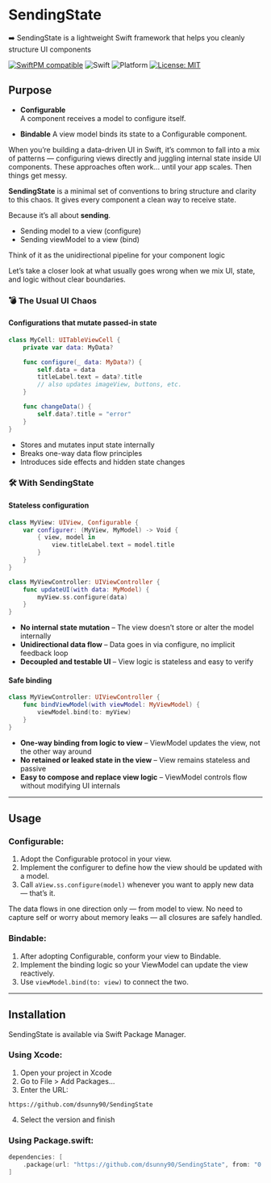 # SendingState

➡️ SendingState is a lightweight Swift framework that helps you cleanly structure UI components

[![SwiftPM compatible](https://img.shields.io/badge/SwiftPM-compatible-brightgreen.svg)](https://swift.org/package-manager/) ![Swift](https://img.shields.io/badge/Swift-5.0-orange.svg) ![Platform](https://img.shields.io/badge/platform-iOS%208%20%7C%20macOS%2010.10%20%7C%20tvOS%209%20%7C%20watchOS%202-brightgreen) [![License: MIT](https://img.shields.io/badge/License-MIT-yellow.svg)](LICENSE)

## Purpose

- **Configurable**  
  A component receives a model to configure itself.
  
- **Bindable**
  A view model binds its state to a Configurable component.

When you’re building a data-driven UI in Swift, it’s common to fall into a mix of patterns — configuring views directly and juggling internal state inside UI components.
These approaches often work… until your app scales. Then things get messy.

**SendingState** is a minimal set of conventions to bring structure and clarity to this chaos.
It gives every component a clean way to receive state.

Because it’s all about **sending**.

- Sending model to a view (configure)
- Sending viewModel to a view (bind)

Think of it as the unidirectional pipeline for your component logic

Let’s take a closer look at what usually goes wrong when we mix UI, state, and logic without clear boundaries.

### 💣 The Usual UI Chaos

#### Configurations that mutate passed-in state

```swift
class MyCell: UITableViewCell {
    private var data: MyData?

    func configure(_ data: MyData?) {
        self.data = data
        titleLabel.text = data?.title
        // also updates imageView, buttons, etc.
    }

    func changeData() {
        self.data?.title = "error"
    }
}
```

- Stores and mutates input state internally
- Breaks one-way data flow principles
- Introduces side effects and hidden state changes

### 🛠️ With **SendingState**

#### Stateless configuration

```swift
class MyView: UIView, Configurable {
    var configurer: (MyView, MyModel) -> Void {
        { view, model in
            view.titleLabel.text = model.title
        }
    }
}

class MyViewController: UIViewController {
    func updateUI(with data: MyModel) {
        myView.ss.configure(data)
    }
}
```
- **No internal state mutation** – The view doesn’t store or alter the model internally
- **Unidirectional data flow** – Data goes in via configure, no implicit feedback loop
- **Decoupled and testable UI** – View logic is stateless and easy to verify

#### Safe binding

```swift
class MyViewController: UIViewController {
    func bindViewModel(with viewModel: MyViewModel) {
        viewModel.bind(to: myView)
    }
}
```

- **One-way binding from logic to view** – ViewModel updates the view, not the other way around
- **No retained or leaked state in the view** – View remains stateless and passive
- **Easy to compose and replace view logic** – ViewModel controls flow without modifying UI internals

---

## Usage

### Configurable:

1. Adopt the Configurable protocol in your view.
2. Implement the configurer to define how the view should be updated with a model.
3. Call `aView.ss.configure(model)` whenever you want to apply new data — that’s it.

The data flows in one direction only — from model to view.
No need to capture self or worry about memory leaks — all closures are safely handled.

### Bindable:

1. After adopting Configurable, conform your view to Bindable.
2. Implement the binding logic so your ViewModel can update the view reactively.
3. Use `viewModel.bind(to: view)` to connect the two.

---

## Installation

SendingState is available via Swift Package Manager.

### Using Xcode:

1. Open your project in Xcode
2. Go to File > Add Packages…
3. Enter the URL:  
```
https://github.com/dsunny90/SendingState
```
4. Select the version and finish

### Using Package.swift:
```swift
dependencies: [
    .package(url: "https://github.com/dsunny90/SendingState", from: "0.1.0")
]
```

